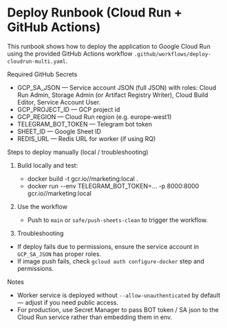 # Deploy Runbook (Cloud Run + GitHub Actions)

This runbook shows how to deploy the application to Google Cloud Run using the provided GitHub Actions workflow `.github/workflows/deploy-cloudrun-multi.yaml`.

Required GitHub Secrets
- GCP_SA_JSON — Service account JSON (full JSON) with roles: Cloud Run Admin, Storage Admin (or Artifact Registry Writer), Cloud Build Editor, Service Account User.
- GCP_PROJECT_ID — GCP project id
- GCP_REGION — Cloud Run region (e.g. europe-west1)
- TELEGRAM_BOT_TOKEN — Telegram bot token
- SHEET_ID — Google Sheet ID
- REDIS_URL — Redis URL for worker (if using RQ)

Steps to deploy manually (local / troubleshooting)
1. Build locally and test:
   - docker build -t gcr.io/<PROJECT>/marketing:local .
   - docker run --env TELEGRAM_BOT_TOKEN=... -p 8000:8000 gcr.io/<PROJECT>/marketing:local

2. Use the workflow
   - Push to `main` or `safe/push-sheets-clean` to trigger the workflow.

3. Troubleshooting
- If deploy fails due to permissions, ensure the service account in `GCP_SA_JSON` has proper roles.
- If image push fails, check `gcloud auth configure-docker` step and permissions.

Notes
- Worker service is deployed without `--allow-unauthenticated` by default — adjust if you need public access.
- For production, use Secret Manager to pass BOT token / SA json to the Cloud Run service rather than embedding them in env.

